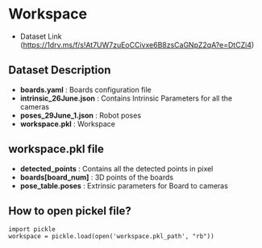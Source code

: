 # Workspace
- Dataset Link (https://1drv.ms/f/s!At7UW7zuEoCCivxe6B8zsCaGNpZ2qA?e=DtCZi4)

## Dataset Description
- **boards.yaml** : Boards configuration file
- **intrinsic_26June.json** : Contains Intrinsic Parameters for all the cameras
- **poses_29June_1.json** : Robot poses
- **workspace.pkl** : Workspace

## workspace.pkl file
- **detected_points** : Contains all the detected points in pixel
- **boards[board_num]** : 3D points of the boards
- **pose_table.poses** : Extrinsic parameters for Board to cameras

## How to open pickel file?
```
import pickle
workspace = pickle.load(open('workspace.pkl_path', "rb"))
```
